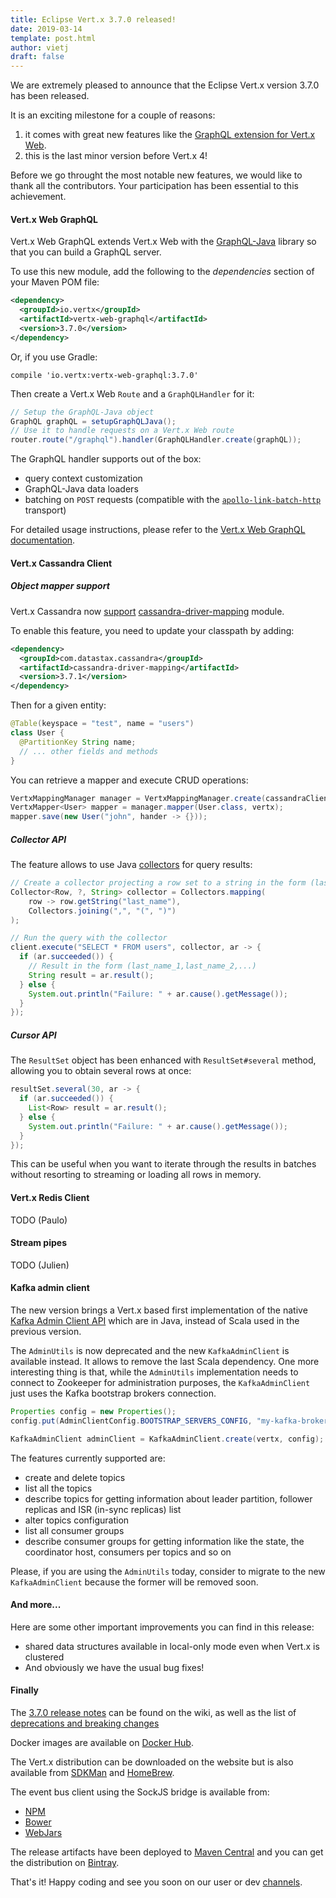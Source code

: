 ```yaml
---
title: Eclipse Vert.x 3.7.0 released!
date: 2019-03-14
template: post.html
author: vietj
draft: false
---
```


We are extremely pleased to announce that the Eclipse Vert.x version 3.7.0 has been released.

It is an exciting milestone for a couple of reasons:

1. it comes with great new features like the [GraphQL extension for Vert.x Web](#vertx-web-graphql).
2. this is the last minor version before Vert.x 4! 

Before we go throught the most notable new features, we would like to thank all the contributors.
Your participation has been essential to this achievement.

#### <a id="vertx-web-graphql">Vert.x Web GraphQL</a>

Vert.x Web GraphQL extends Vert.x Web with the [GraphQL-Java](https://www.graphql-java.com) library so that you can build a GraphQL server.

To use this new module, add the following to the _dependencies_ section of your Maven POM file:

```xml
<dependency>
  <groupId>io.vertx</groupId>
  <artifactId>vertx-web-graphql</artifactId>
  <version>3.7.0</version>
</dependency>
```

Or, if you use Gradle:

```
compile 'io.vertx:vertx-web-graphql:3.7.0'
```

Then create a Vert.x Web `Route` and a `GraphQLHandler` for it:
     
```java
// Setup the GraphQL-Java object
GraphQL graphQL = setupGraphQLJava();
// Use it to handle requests on a Vert.x Web route 
router.route("/graphql").handler(GraphQLHandler.create(graphQL));
```

The GraphQL handler supports out of the box:

- query context customization
- GraphQL-Java data loaders
- batching on `POST` requests (compatible with the [`apollo-link-batch-http`](https://www.apollographql.com/docs/link/links/batch-http.html) transport)

For detailed usage instructions, please refer to the [Vert.x Web GraphQL documentation](/docs/vertx-web-graphql/java/).

#### Vert.x Cassandra Client

##### Object mapper support

Vert.x Cassandra now [support](https://github.com/vert-x3/vertx-cassandra-client/pull/20) [cassandra-driver-mapping](https://github.com/datastax/java-driver/tree/3.x/manual/object_mapper) module.

To enable this feature, you need to update your classpath by adding:

```xml
<dependency>
  <groupId>com.datastax.cassandra</groupId>
  <artifactId>cassandra-driver-mapping</artifactId>
  <version>3.7.1</version>
</dependency>
```

Then for a given entity: 

```java
@Table(keyspace = "test", name = "users")
class User {
  @PartitionKey String name;
  // ... other fields and methods 
}
```

You can retrieve a mapper and execute CRUD operations:

```java
VertxMappingManager manager = VertxMappingManager.create(cassandraClient);
VertxMapper<User> mapper = manager.mapper(User.class, vertx);
mapper.save(new User("john", hander -> {}));
```

##### Collector API 

The feature allows to use Java [collectors](https://docs.oracle.com/javase/8/docs/api/java/util/stream/Collector.html) for query results:

```java
// Create a collector projecting a row set to a string in the form (last_name_1,last_name_2,...)
Collector<Row, ?, String> collector = Collectors.mapping(
    row -> row.getString("last_name"),
    Collectors.joining(",", "(", ")")
);

// Run the query with the collector
client.execute("SELECT * FROM users", collector, ar -> {
  if (ar.succeeded()) {
    // Result in the form (last_name_1,last_name_2,...)
    String result = ar.result();
  } else {
    System.out.println("Failure: " + ar.cause().getMessage());
  }
});
```

##### Cursor API

The `ResultSet` object has been enhanced with `ResultSet#several` method, allowing you to obtain several rows at once:

```java
resultSet.several(30, ar -> {
  if (ar.succeeded()) {
    List<Row> result = ar.result();
  } else {
    System.out.println("Failure: " + ar.cause().getMessage());
  }
});
```

This can be useful when you want to iterate through the results in batches without resorting to streaming or loading all rows in memory.

#### Vert.x Redis Client

TODO (Paulo)

#### Stream pipes

TODO (Julien)

#### Kafka admin client

The new version brings a Vert.x based first implementation of the native [Kafka Admin Client API](https://kafka.apache.org/documentation/#adminapi) which are in Java, instead of Scala used in the previous version.

The `AdminUtils` is now deprecated and the new `KafkaAdminClient` is available instead.
It allows to remove the last Scala dependency.
One more interesting thing is that, while the `AdminUtils` implementation needs to connect to Zookeeper for administration purposes, the `KafkaAdminClient` just uses the Kafka bootstrap brokers connection.

```java
Properties config = new Properties();
config.put(AdminClientConfig.BOOTSTRAP_SERVERS_CONFIG, "my-kafka-broker:9092");

KafkaAdminClient adminClient = KafkaAdminClient.create(vertx, config);
```

The features currently supported are:

- create and delete topics
- list all the topics
- describe topics for getting information about leader partition, follower replicas and ISR (in-sync replicas) list
- alter topics configuration
- list all consumer groups
- describe consumer groups for getting information like the state, the coordinator host, consumers per topics and so on

Please, if you are using the `AdminUtils` today, consider to migrate to the new `KafkaAdminClient` because the former will be removed soon.

#### And more...

Here are some other important improvements you can find in this release:

- shared data structures available in local-only mode even when Vert.x is clustered
- And obviously we have the usual bug fixes!

#### Finally

The [3.7.0 release notes](https://github.com/vert-x3/wiki/wiki/3.7.0-Release-Notes) can be found on the wiki, as well as the list of [deprecations and breaking changes](https://github.com/vert-x3/wiki/wiki/3.7.0-Deprecations-and-breaking-changes)

Docker images are available on [Docker Hub](https://hub.docker.com/u/vertx/).

The Vert.x distribution can be downloaded on the website but is also available from [SDKMan](http://sdkman.io/index.html) and [HomeBrew](http://brew.sh/).

The event bus client using the SockJS bridge is available from:

* [NPM](https://www.npmjs.com/package/vertx3-eventbus-client)
* [Bower](https://github.com/vert-x3/vertx-bus-bower)
* [WebJars](http://www.webjars.org/)

The release artifacts have been deployed to [Maven Central](http://search.maven.org/#search%7Cga%7C1%7Cg%3A%22io.vertx%22%20AND%20v%3A%223.7.0%22) and you can get the distribution on [Bintray](https://bintray.com/vertx/downloads/distribution/3.7.0/view).

That's it! Happy coding and see you soon on our user or dev [channels](https://vertx.io/community).
